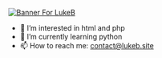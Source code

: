 [![Banner For LukeB](https://github.com/https://github.com/Lukee-B/Lukee-B/blob/main/Banner.png)](https://lukeb.site)
- 👀 I’m interested in html and php
- 🌱 I’m currently learning python
- 📫 How to reach me: contact@lukeb.site

<!---
Lukee-B/Lukee-B is a ✨ special ✨ repository because its `README.md` (this file) appears on your GitHub profile.
You can click the Preview link to take a look at your changes.
--->
